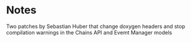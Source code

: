 # Notes

Two patches by Sebastian Huber that change doxygen headers and stop compilation warnings in the Chains API and Evemt Manager models
